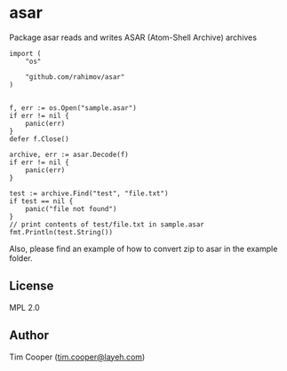 # asar

Package asar reads and writes ASAR (Atom-Shell Archive) archives

    import (
        "os"

        "github.com/rahimov/asar"
    )


    f, err := os.Open("sample.asar")
    if err != nil {
        panic(err)
    }
    defer f.Close()

    archive, err := asar.Decode(f)
    if err != nil {
        panic(err)
    }

    test := archive.Find("test", "file.txt")
    if test == nil {
        panic("file not found")
    }
    // print contents of test/file.txt in sample.asar
    fmt.Println(test.String())

Also, please find an example of how to convert zip to asar in the example folder.

## License

MPL 2.0

## Author

Tim Cooper (tim.cooper@layeh.com)
